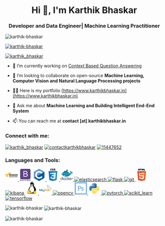 
<h1 align="center">Hi 👋, I'm Karthik Bhaskar</h1>  
<h3 align="center">Developer and Data Engineer| Machine Learning Practitioner</h3>  
  
<p align="left"> <img src="https://komarev.com/ghpvc/?username=karthik-bhaskar&label=Profile%20views&color=0e75b6&style=flat" alt="karthik-bhaskar" /> </p>  
  
<p align="left"> <a href="https://github.com/ryo-ma/github-profile-trophy"><img src="https://github-profile-trophy.vercel.app/?username=karthik-bhaskar" alt="karthik-bhaskar" /></a> </p>  
  
<p align="left"> <a href="https://twitter.com/karthik_bhaskar" target="blank"><img src="https://img.shields.io/twitter/follow/karthik_bhaskar?logo=twitter&style=for-the-badge" alt="karthik_bhaskar" /></a> </p>  
  
- 🔭 I’m currently working on [Context Based Question Answering](https://github.com/Karthik-Bhaskar/Context-Based-Question-Answering)  
  
- 👯 I’m looking to collaborate on open-source **Machine Learning, Computer Vision and Natural Language Processing projects**  
  
- 👨‍💻 Here is my portfolio [https://www.karthikbhaskar.in](https://www.karthikbhaskar.in)  
  
- 💬 Ask me about **Machine Learning and Building Intelligent End-End System**  
  
- 📫 You can reach me at **contact [at] karthikbhaskar.in**  
    
<h3 align="left">Connect with me:</h3>  
<p align="left">  
<a href="https://twitter.com/karthik_bhaskar" target="blank"><img align="center" src="https://cdn.jsdelivr.net/npm/simple-icons@3.0.1/icons/twitter.svg" alt="karthik_bhaskar" height="30" width="40" /></a>  
<a href="https://linkedin.com/in/contactkarthikbhaskar" target="blank"><img align="center" src="https://cdn.jsdelivr.net/npm/simple-icons@3.0.1/icons/linkedin.svg" alt="contactkarthikbhaskar" height="30" width="40" /></a>  
<a href="https://stackoverflow.com/users/11447652" target="blank"><img align="center" src="https://cdn.jsdelivr.net/npm/simple-icons@3.0.1/icons/stackoverflow.svg" alt="11447652" height="30" width="40" /></a>  
</p>  
  
<h3 align="left">Languages and Tools:</h3>  
<p align="left"> <a href="https://aws.amazon.com" target="_blank"> <img src="https://raw.githubusercontent.com/devicons/devicon/master/icons/amazonwebservices/amazonwebservices-original-wordmark.svg" alt="aws" width="40" height="40"/> </a> <a href="https://getbootstrap.com" target="_blank"> <img src="https://raw.githubusercontent.com/devicons/devicon/master/icons/bootstrap/bootstrap-plain-wordmark.svg" alt="bootstrap" width="40" height="40"/> </a> <a href="https://www.cprogramming.com/" target="_blank"> <img src="https://raw.githubusercontent.com/devicons/devicon/master/icons/c/c-original.svg" alt="c" width="40" height="40"/> </a> <a href="https://www.w3schools.com/css/" target="_blank"> <img src="https://raw.githubusercontent.com/devicons/devicon/master/icons/css3/css3-original-wordmark.svg" alt="css3" width="40" height="40"/> </a> <a href="https://www.docker.com/" target="_blank"> <img src="https://raw.githubusercontent.com/devicons/devicon/master/icons/docker/docker-original-wordmark.svg" alt="docker" width="40" height="40"/> </a> <a href="https://www.elastic.co" target="_blank"> <img src="https://www.vectorlogo.zone/logos/elastic/elastic-icon.svg" alt="elasticsearch" width="40" height="40"/> </a> <a href="https://flask.palletsprojects.com/" target="_blank"> <img src="https://www.vectorlogo.zone/logos/pocoo_flask/pocoo_flask-icon.svg" alt="flask" width="40" height="40"/> </a> <a href="https://git-scm.com/" target="_blank"> <img src="https://www.vectorlogo.zone/logos/git-scm/git-scm-icon.svg" alt="git" width="40" height="40"/> </a> <a href="https://www.w3.org/html/" target="_blank"> <img src="https://raw.githubusercontent.com/devicons/devicon/master/icons/html5/html5-original-wordmark.svg" alt="html5" width="40" height="40"/> </a> <a href="https://www.elastic.co/kibana" target="_blank"> <img src="https://www.vectorlogo.zone/logos/elasticco_kibana/elasticco_kibana-icon.svg" alt="kibana" width="40" height="40"/> </a> <a href="https://www.linux.org/" target="_blank"> <img src="https://raw.githubusercontent.com/devicons/devicon/master/icons/linux/linux-original.svg" alt="linux" width="40" height="40"/> </a> <a href="https://www.mysql.com/" target="_blank"> <img src="https://raw.githubusercontent.com/devicons/devicon/master/icons/mysql/mysql-original-wordmark.svg" alt="mysql" width="40" height="40"/> </a> <a href="https://opencv.org/" target="_blank"> <img src="https://www.vectorlogo.zone/logos/opencv/opencv-icon.svg" alt="opencv" width="40" height="40"/> </a> <a href="https://www.photoshop.com/en" target="_blank"> <img src="https://raw.githubusercontent.com/devicons/devicon/master/icons/photoshop/photoshop-line.svg" alt="photoshop" width="40" height="40"/> </a> <a href="https://www.python.org" target="_blank"> <img src="https://raw.githubusercontent.com/devicons/devicon/master/icons/python/python-original.svg" alt="python" width="40" height="40"/> </a> <a href="https://pytorch.org/" target="_blank"> <img src="https://www.vectorlogo.zone/logos/pytorch/pytorch-icon.svg" alt="pytorch" width="40" height="40"/> </a> <a href="https://scikit-learn.org/" target="_blank"> <img src="https://upload.wikimedia.org/wikipedia/commons/0/05/Scikit_learn_logo_small.svg" alt="scikit_learn" width="40" height="40"/> </a> <a href="https://www.tensorflow.org" target="_blank"> <img src="https://www.vectorlogo.zone/logos/tensorflow/tensorflow-icon.svg" alt="tensorflow" width="40" height="40"/> </a> </p>  
  
<p><img align="left" src="https://github-readme-stats.vercel.app/api/top-langs?username=karthik-bhaskar&show_icons=true&locale=en&layout=compact" alt="karthik-bhaskar" /></p>  
  
<p>&nbsp;<img align="center" src="https://github-readme-stats.vercel.app/api?username=karthik-bhaskar&show_icons=true&locale=en" alt="karthik-bhaskar" /></p>  
  
<p><img align="center" src="https://github-readme-streak-stats.herokuapp.com/?user=karthik-bhaskar&" alt="karthik-bhaskar" /></p>
